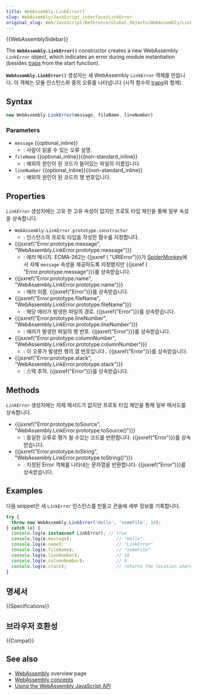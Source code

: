 ```yaml
---
title: WebAssembly.LinkError()
slug: WebAssembly/JavaScript_interface/LinkError
original_slug: Web/JavaScript/Reference/Global_Objects/WebAssembly/LinkError
---
```


{{WebAssemblySidebar}}

The **`WebAssembly.LinkError()`** constructor creates a new WebAssembly `LinkError` object, which indicates an error during module instantiation (besides [traps](http://webassembly.org/docs/semantics/#traps) from the start function).

**`WebAssembly.LinkError()`** 생성자는 새 WebAssembly `LinkError` 객체를 만듭니다. 이 객체는 모듈 인스턴스화 중의 오류를 나타냅니다 (시작 함수의 [traps](http://webassembly.org/docs/semantics/#traps)와 함께).

## Syntax

```js
new WebAssembly.LinkError(message, fileName, lineNumber)
```

### Parameters

- `message` {{optional_inline}}
  - : 사람이 읽을 수 있는 오류 설명.
- `fileName` {{optional_inline}}{{non-standard_inline}}
  - : 예외의 원인이 된 코드가 들어있는 파일의 이름입니다.
- `lineNumber` {{optional_inline}}{{non-standard_inline}}
  - : 예외의 원인이 된 코드의 행 번호입니다.

## Properties

_`LinkError`_ 생성자에는 고유 한 고유 속성이 없지만 프로토 타입 체인을 통해 일부 속성을 상속합니다.

- `WebAssembly.LinkError.prototype.constructor`
  - : 인스턴스의 프로토 타입을 작성한 함수를 지정합니다.
- {{jsxref("Error.prototype.message", "WebAssembly.LinkError.prototype.message")}}
  - : 에러 메시지. ECMA-262는 {{jsxref ( "URIError")}}가 [SpiderMonkey](/ko/docs/Mozilla/Projects/SpiderMonkey)에서 자체 `message` 속성을 제공하도록 지정했지만 {{jsxref ( "Error.prototype.message")}}를 상속받습니다.
- {{jsxref("Error.prototype.name", "WebAssembly.LinkError.prototype.name")}}
  - : 에러 이름. {{jsxref("Error")}}를 상속받습니다.
- {{jsxref("Error.prototype.fileName", "WebAssembly.LinkError.prototype.fileName")}}
  - : 해당 에러가 발생한 파일의 경로. {{jsxref("Error")}}를 상속받습니다.
- {{jsxref("Error.prototype.lineNumber", "WebAssembly.LinkError.prototype.lineNumber")}}
  - : 에러가 발생한 파일의 행 번호. {{jsxref("Error")}}를 상속받습니다.
- {{jsxref("Error.prototype.columnNumber", "WebAssembly.LinkError.prototype.columnNumber")}}
  - : 이 오류가 발생한 행의 열 번호입니다.. {{jsxref("Error")}}를 상속받습니다.
- {{jsxref("Error.prototype.stack", "WebAssembly.LinkError.prototype.stack")}}
  - : 스텍 추적. {{jsxref("Error")}}를 상속받습니다.

## Methods

_`LinkError`_ 생성자에는 자체 메서드가 없지만 프로토 타입 체인을 통해 일부 메서드를 상속합니다.

- {{jsxref("Error.prototype.toSource", "WebAssembly.LinkError.prototype.toSource()")}}
  - : 동일한 오류로 평가 될 수있는 코드를 반환합니다. {{jsxref("Error")}}를 상속받습니다.
- {{jsxref("Error.prototype.toString", "WebAssembly.LinkError.prototype.toString()")}}
  - : 지정된 Error 객체를 나타내는 문자열을 반환합니다. {{jsxref("Error")}}를 상속받습니다.

## Examples

다음 snippet은 새 `LinkError` 인스턴스를 만들고 콘솔에 세부 정보를 기록합니다.

```js
try {
  throw new WebAssembly.LinkError('Hello', 'someFile', 10);
} catch (e) {
  console.log(e instanceof LinkError); // true
  console.log(e.message);                 // "Hello"
  console.log(e.name);                    // "LinkError"
  console.log(e.fileName);                // "someFile"
  console.log(e.lineNumber);              // 10
  console.log(e.columnNumber);            // 0
  console.log(e.stack);                   // returns the location where the code was run
}
```

## 명세서

{{Specifications}}

## 브라우저 호환성

{{Compat}}

## See also

- [WebAssembly](/ko/docs/WebAssembly) overview page
- [WebAssembly concepts](/ko/docs/WebAssembly/Concepts)
- [Using the WebAssembly JavaScript API](/ko/docs/WebAssembly/Using_the_JavaScript_API)
